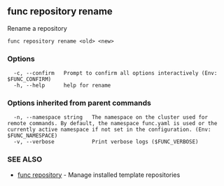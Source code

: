 ## func repository rename

Rename a repository

```
func repository rename <old> <new>
```

### Options

```
  -c, --confirm   Prompt to confirm all options interactively (Env: $FUNC_CONFIRM)
  -h, --help      help for rename
```

### Options inherited from parent commands

```
  -n, --namespace string   The namespace on the cluster used for remote commands. By default, the namespace func.yaml is used or the currently active namespace if not set in the configuration. (Env: $FUNC_NAMESPACE)
  -v, --verbose            Print verbose logs ($FUNC_VERBOSE)
```

### SEE ALSO

* [func repository](func_repository.md)	 - Manage installed template repositories

